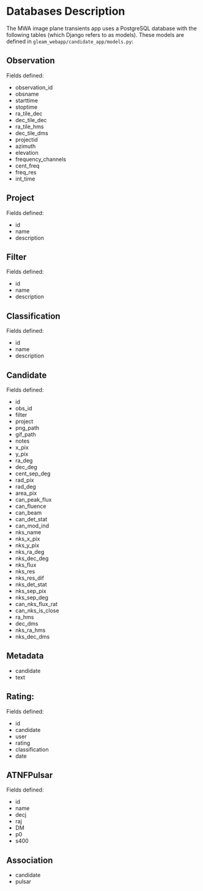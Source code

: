 # Databases Description

The MWA image plane transients app uses a PostgreSQL database with the following tables (which Django refers to as models).
These models are defined in `gleam_webapp/candidate_app/models.py`:

## Observation

Fields defined:

- observation_id
- obsname
- starttime
- stoptime
- ra_tile_dec
- dec_tile_dec
- ra_tile_hms
- dec_tile_dms
- projectid
- azimuth
- elevation
- frequency_channels
- cent_freq
- freq_res
- int_time

## Project

Fields defined:

- id
- name
- description

## Filter

Fields defined:

- id
- name
- description

## Classification

Fields defined:

- id
- name
- description

## Candidate

Fields defined:

- id
- obs_id
- filter
- project
- png_path
- gif_path
- notes
- x_pix
- y_pix
- ra_deg
- dec_deg
- cent_sep_deg
- rad_pix
- rad_deg
- area_pix
- can_peak_flux
- can_fluence
- can_beam
- can_det_stat
- can_mod_ind
- nks_name
- nks_x_pix
- nks_y_pix
- nks_ra_deg
- nks_dec_deg
- nks_flux
- nks_res
- nks_res_dif
- nks_det_stat
- nks_sep_pix
- nks_sep_deg
- can_nks_flux_rat
- can_nks_is_close
- ra_hms
- dec_dms
- nks_ra_hms
- nks_dec_dms

## Metadata

- candidate
- text

## Rating:

Fields defined:

- id
- candidate
- user
- rating
- classification
- date

## ATNFPulsar

Fields defined:

- id
- name
- decj
- raj
- DM
- p0
- s400

## Association

- candidate
- pulsar
